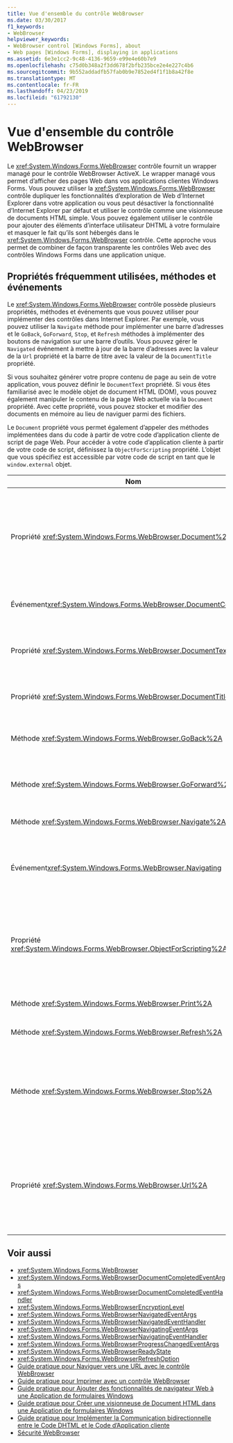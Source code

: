 ```yaml
---
title: Vue d'ensemble du contrôle WebBrowser
ms.date: 03/30/2017
f1_keywords:
- WebBrowser
helpviewer_keywords:
- WebBrowser control [Windows Forms], about
- Web pages [Windows Forms], displaying in applications
ms.assetid: 6e3e1cc2-9c48-4136-9659-e99e4e60b7e9
ms.openlocfilehash: c75d0b348a2f3dd678f2bfb235bce2e4e227c4b6
ms.sourcegitcommit: 9b552addadfb57fab0b9e7852ed4f1f1b8a42f8e
ms.translationtype: MT
ms.contentlocale: fr-FR
ms.lasthandoff: 04/23/2019
ms.locfileid: "61792130"
---
```

# <a name="webbrowser-control-overview"></a>Vue d'ensemble du contrôle WebBrowser
Le <xref:System.Windows.Forms.WebBrowser> contrôle fournit un wrapper managé pour le contrôle WebBrowser ActiveX. Le wrapper managé vous permet d’afficher des pages Web dans vos applications clientes Windows Forms. Vous pouvez utiliser la <xref:System.Windows.Forms.WebBrowser> contrôle dupliquer les fonctionnalités d’exploration de Web d’Internet Explorer dans votre application ou vous peut désactiver la fonctionnalité d’Internet Explorer par défaut et utiliser le contrôle comme une visionneuse de documents HTML simple. Vous pouvez également utiliser le contrôle pour ajouter des éléments d’interface utilisateur DHTML à votre formulaire et masquer le fait qu’ils sont hébergés dans le <xref:System.Windows.Forms.WebBrowser> contrôle. Cette approche vous permet de combiner de façon transparente les contrôles Web avec des contrôles Windows Forms dans une application unique.  
  
## <a name="frequently-used-properties-methods-and-events"></a>Propriétés fréquemment utilisées, méthodes et événements  
 Le <xref:System.Windows.Forms.WebBrowser> contrôle possède plusieurs propriétés, méthodes et événements que vous pouvez utiliser pour implémenter des contrôles dans Internet Explorer. Par exemple, vous pouvez utiliser la `Navigate` méthode pour implémenter une barre d’adresses et le `GoBack`, `GoForward`, `Stop`, et `Refresh` méthodes à implémenter des boutons de navigation sur une barre d’outils. Vous pouvez gérer le `Navigated` événement à mettre à jour de la barre d’adresses avec la valeur de la `Url` propriété et la barre de titre avec la valeur de la `DocumentTitle` propriété.  
  
 Si vous souhaitez générer votre propre contenu de page au sein de votre application, vous pouvez définir le `DocumentText` propriété. Si vous êtes familiarisé avec le modèle objet de document HTML (DOM), vous pouvez également manipuler le contenu de la page Web actuelle via la `Document` propriété. Avec cette propriété, vous pouvez stocker et modifier des documents en mémoire au lieu de naviguer parmi des fichiers.  
  
 Le `Document` propriété vous permet également d’appeler des méthodes implémentées dans du code à partir de votre code d’application cliente de script de page Web. Pour accéder à votre code d’application cliente à partir de votre code de script, définissez la `ObjectForScripting` propriété. L’objet que vous spécifiez est accessible par votre code de script en tant que le `window.external` objet.  
  
|Nom|Description|  
|----------|-----------------|  
|Propriété <xref:System.Windows.Forms.WebBrowser.Document%2A>|Obtient un objet qui fournit l’accès managé pour le modèle objet de document HTML (DOM) de la page Web actuelle.|  
|Événement<xref:System.Windows.Forms.WebBrowser.DocumentCompleted> |Se produit lorsqu’une page Web chargée.|  
|Propriété <xref:System.Windows.Forms.WebBrowser.DocumentText%2A>|Obtient ou définit le code HTML contenu de la page Web actuelle.|  
|Propriété <xref:System.Windows.Forms.WebBrowser.DocumentTitle%2A>|Obtient le titre de la page Web actuelle.|  
|Méthode <xref:System.Windows.Forms.WebBrowser.GoBack%2A>|Navigue vers la page précédente dans l’historique.|  
|Méthode <xref:System.Windows.Forms.WebBrowser.GoForward%2A>|Navigue vers la page suivante dans l’historique.|  
|Méthode <xref:System.Windows.Forms.WebBrowser.Navigate%2A>|Navigue vers l’URL spécifiée.|  
|Événement<xref:System.Windows.Forms.WebBrowser.Navigating> |Se produit avant le début de la navigation, l’activation de l’action doit être annulée.|  
|Propriété <xref:System.Windows.Forms.WebBrowser.ObjectForScripting%2A>|Obtient ou définit un objet de code de script de page Web peuvent utiliser pour communiquer avec votre application.|  
|Méthode <xref:System.Windows.Forms.WebBrowser.Print%2A>|Imprime la page Web actuelle.|  
|Méthode <xref:System.Windows.Forms.WebBrowser.Refresh%2A>|Recharge la page Web actuelle.|  
|Méthode <xref:System.Windows.Forms.WebBrowser.Stop%2A>|Arrête la navigation en cours et arrête les éléments de page dynamique tels que des sons et des animations.|  
|Propriété <xref:System.Windows.Forms.WebBrowser.Url%2A>|Obtient ou définit l’URL de la page Web actuelle. Définition de cette propriété navigue le contrôle vers la nouvelle URL.|  
  
## <a name="see-also"></a>Voir aussi

- <xref:System.Windows.Forms.WebBrowser>
- <xref:System.Windows.Forms.WebBrowserDocumentCompletedEventArgs>
- <xref:System.Windows.Forms.WebBrowserDocumentCompletedEventHandler>
- <xref:System.Windows.Forms.WebBrowserEncryptionLevel>
- <xref:System.Windows.Forms.WebBrowserNavigatedEventArgs>
- <xref:System.Windows.Forms.WebBrowserNavigatedEventHandler>
- <xref:System.Windows.Forms.WebBrowserNavigatingEventArgs>
- <xref:System.Windows.Forms.WebBrowserNavigatingEventHandler>
- <xref:System.Windows.Forms.WebBrowserProgressChangedEventArgs>
- <xref:System.Windows.Forms.WebBrowserReadyState>
- <xref:System.Windows.Forms.WebBrowserRefreshOption>
- [Guide pratique pour Naviguer vers une URL avec le contrôle WebBrowser](how-to-navigate-to-a-url-with-the-webbrowser-control.md)
- [Guide pratique pour Imprimer avec un contrôle WebBrowser](how-to-print-with-a-webbrowser-control.md)
- [Guide pratique pour Ajouter des fonctionnalités de navigateur Web à une Application de formulaires Windows](how-to-add-web-browser-capabilities-to-a-windows-forms-application.md)
- [Guide pratique pour Créer une visionneuse de Document HTML dans une Application de formulaires Windows](how-to-create-an-html-document-viewer-in-a-windows-forms-application.md)
- [Guide pratique pour Implémenter la Communication bidirectionnelle entre le Code DHTML et le Code d’Application cliente](implement-two-way-com-between-dhtml-and-client.md)
- [Sécurité WebBrowser](webbrowser-security.md)
